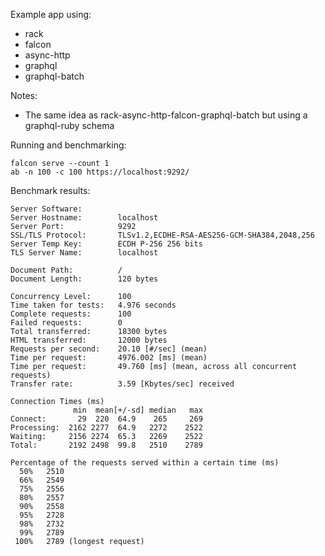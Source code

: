 Example app using:
  * rack
  * falcon
  * async-http
  * graphql
  * graphql-batch

Notes:
  * The same idea as rack-async-http-falcon-graphql-batch but using a graphql-ruby schema

Running and benchmarking:

    falcon serve --count 1
    ab -n 100 -c 100 https://localhost:9292/

Benchmark results:

    Server Software:        
    Server Hostname:        localhost
    Server Port:            9292
    SSL/TLS Protocol:       TLSv1.2,ECDHE-RSA-AES256-GCM-SHA384,2048,256
    Server Temp Key:        ECDH P-256 256 bits
    TLS Server Name:        localhost

    Document Path:          /
    Document Length:        120 bytes

    Concurrency Level:      100
    Time taken for tests:   4.976 seconds
    Complete requests:      100
    Failed requests:        0
    Total transferred:      18300 bytes
    HTML transferred:       12000 bytes
    Requests per second:    20.10 [#/sec] (mean)
    Time per request:       4976.002 [ms] (mean)
    Time per request:       49.760 [ms] (mean, across all concurrent requests)
    Transfer rate:          3.59 [Kbytes/sec] received

    Connection Times (ms)
                  min  mean[+/-sd] median   max
    Connect:       29  220  64.9    265     269
    Processing:  2162 2277  64.9   2272    2522
    Waiting:     2156 2274  65.3   2269    2522
    Total:       2192 2498  99.8   2510    2789

    Percentage of the requests served within a certain time (ms)
      50%   2510
      66%   2549
      75%   2556
      80%   2557
      90%   2558
      95%   2728
      98%   2732
      99%   2789
     100%   2789 (longest request)
